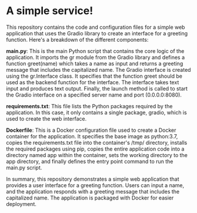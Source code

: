 # A simple service!


This repository contains the code and configuration files for a simple web application that uses the Gradio library to create an interface for a greeting function. Here's a breakdown of the different components:

**main.py**: This is the main Python script that contains the core logic of the application. It imports the gr module from the Gradio library and defines a function greet(name) which takes a name as input and returns a greeting message that includes the capitalized name. The Gradio interface is created using the gr.Interface class. It specifies that the function greet should be used as the backend function for the interface. The interface takes text input and produces text output. Finally, the launch method is called to start the Gradio interface on a specified server name and port (0.0.0.0:8080).

**requirements.txt**: This file lists the Python packages required by the application. In this case, it only contains a single package, gradio, which is used to create the web interface.

**Dockerfile**: This is a Docker configuration file used to create a Docker container for the application. It specifies the base image as python:3.7, copies the requirements.txt file into the container's /tmp/ directory, installs the required packages using pip, copies the entire application code into a directory named app within the container, sets the working directory to the app directory, and finally defines the entry point command to run the main.py script.

In summary, this repository demonstrates a simple web application that provides a user interface for a greeting function. Users can input a name, and the application responds with a greeting message that includes the capitalized name. The application is packaged with Docker for easier deployment.
